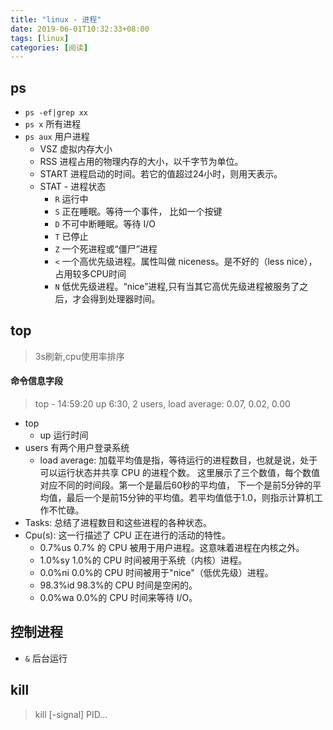```yaml
---
title: "linux - 进程"
date: 2019-06-01T10:32:33+08:00
tags: [linux]
categories: [阅读]
---
```


## ps
- `ps -ef|grep xx`
- `ps x` 所有进程
- `ps aux` 用户进程
  - VSZ	虚拟内存大小
  - RSS	进程占用的物理内存的大小，以千字节为单位。
  - START 进程启动的时间。若它的值超过24小时，则用天表示。
  - STAT - 进程状态
    - `R` 运行中
    - `S` 正在睡眠。等待一个事件， 比如一个按键
    - `D` 不可中断睡眠。等待 I/O
    - `T` 已停止
    - `Z` 一个死进程或“僵尸”进程
    - `<` 一个高优先级进程。属性叫做 niceness。是不好的（less nice），占用较多CPU时间
    - `N` 低优先级进程。“nice”进程,只有当其它高优先级进程被服务了之后，才会得到处理器时间。

## top
>3s刷新,cpu使用率排序
#### 命令信息字段
>top - 14:59:20 up 6:30, 2 users, load average: 0.07, 0.02, 0.00
- top
  - up 运行时间
- users	有两个用户登录系统
    - load average:	加载平均值是指，等待运行的进程数目，也就是说，处于可以运行状态并共享 CPU 的进程个数。 这里展示了三个数值，每个数值对应不同的时间段。第一个是最后60秒的平均值， 下一个是前5分钟的平均值，最后一个是前15分钟的平均值。若平均值低于1.0，则指示计算机工作不忙碌。
- Tasks: 总结了进程数目和这些进程的各种状态。
- Cpu(s): 这一行描述了 CPU 正在进行的活动的特性。
    - 0.7%us	0.7% 的 CPU 被用于用户进程。这意味着进程在内核之外。
    - 1.0%sy	1.0%的 CPU 时间被用于系统（内核）进程。
    - 0.0%ni	0.0%的 CPU 时间被用于"nice"（低优先级）进程。
    - 98.3%id	98.3%的 CPU 时间是空闲的。
    - 0.0%wa	0.0%的 CPU 时间来等待 I/O。

## 控制进程
- `&` 后台运行

## kill
>kill [-signal] PID...